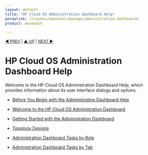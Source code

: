 ```yaml
---
layout: default
title: "HP Cloud OS Administration Dashboard Help"
permalink: /cloudos/moonshot/manage/administration-dashboard/
product: moonshot

---
```



<a name="_top"> </a>

<script> 

function PageRefresh { 
onLoad="window.refresh"
}

PageRefresh();

</script>


<p style="font-size: small;"> <a href="/cloudos/moonshot/manage/">&#9664; PREV</a> | <a href="/cloudos/moonshot/manage/">&#9650; UP</a> | <a href="/cloudos/moonshot/manage/administration-dashboard/before-you-begin/">NEXT &#9654;</a> </p>

# HP Cloud OS Administration Dashboard Help

Welcome to the HP Cloud OS Administration Dashboard Help, which provides information about its user interface dialogs and options.

<!--
* Coming soon in the format of other HP Cloud OS topics on this documentation site. For now, please see <a href="http://docs.hpcloud.com/cloudos/administration-dashboard/index.htm">this copy on the website</a>. 
-->

* [Before You Begin with the Administration Dashboard Help](/cloudos/moonshot/manage/administration-dashboard/before-you-begin/)

* [Welcome to the HP Cloud OS Administration Dashboard](/cloudos/moonshot/manage/administration-dashboard/welcome/)

* [Getting Started with the Administration Dashboard](/cloudos/moonshot/manage/administration-dashboard/getting-started/)

* [Topology Designs](/cloudos/moonshot/manage/administration-dashboard/topology-designs/)

* [Administration Dashboard Tasks by Role](/cloudos/moonshot/manage/administration-dashboard/tasks-by-role/)

* [Administration Dashboard Tasks by Tab](/cloudos/moonshot/manage/administration-dashboard/tasks-by-tab/)




